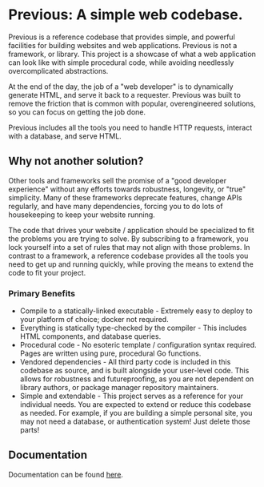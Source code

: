 # Previous: A simple web codebase.

Previous is a reference codebase that provides simple, and powerful facilities for building websites and web applications. Previous is not a framework, or library. This project is a showcase of what a web application can look like with simple procedural code, while avoiding needlessly overcomplicated abstractions.

At the end of the day, the job of a "web developer" is to dynamically generate HTML, and serve it back to a requester. Previous was built to remove the friction that is common with popular, overengineered solutions, so you can focus on getting the job done.

Previous includes all the tools you need to handle HTTP requests, interact with a database, and serve HTML.

## Why not another solution?

Other tools and frameworks sell the promise of a "good developer experience" without any efforts towards robustness, longevity, or "true" simplicity. Many of these frameworks deprecate features, change APIs regularly, and have many dependencies, forcing you to do lots of housekeeping to keep your website running.

The code that drives your website / application should be specialized to fit the problems you are trying to solve. By subscribing to a framework, you lock yourself into a set of rules that may not align with those problems. In contrast to a framework, a reference codebase provides all the tools you need to get up and running quickly, while proving the means to extend the code to fit your project.

### Primary Benefits

- Compile to a statically-linked executable - Extremely easy to deploy to your platform of choice; docker not required.
- Everything is statically type-checked by the compiler - This includes HTML components, and database queries.
- Procedural code - No esoteric template / configuration syntax required. Pages are written using pure, procedural Go functions.
- Vendored dependencies - All third party code is included in this codebase as source, and is built alongside your user-level code. This allows for robustness and futureproofing, as you are not dependent on library authors, or package manager repository maintainers.
- Simple and extendable - This project serves as a reference for your individual needs. You are expected to extend or reduce this codebase as needed. For example, if you are building a simple personal site, you may not need a database, or authentication system! Just delete those parts!

## Documentation

Documentation can be found [here](https://github.com/maxamundsen/Previous/wiki).